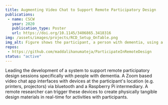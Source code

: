 ```yaml
---
title: Augmenting Video Chat to Support Remote Participatory Design
publications:
 - name: CSCW
   year: 2020
   publication_type: Poster
   url: https://doi.org/10.1145/3406865.3418316
img: /assets/images/projects/RCD_Setup_OnTable.png
img_alt: Figure shows the participant, a person with dementia, using a tablet device to video chat with a remote researcher. There is a table in front of the participant with the proposed remote collaboration system on it. The system has four components. a printer to print paper prototypes (e.g. origami material), a 3d printer to print (e.g. a plastic cylinder prototype), a projector that projects an example view of a mobile app, and an overhead camera to capture hand movements of the participant. The remote researcher can relay commands to these devices and remotely trigger them to, for example, print through the video chat application on the participants tablet. The system therefore converts the table in front of the participant into a shared tablespace for both the participant and the reseacher. A caregiver is also shown next to the participant as an optional third person to help with the session if needed.
repos: 
 - https://github.com/maddalihanumateja/ParticipateInRemoteDesign
status: "active"
---
```

Leading the development of a system to support remote participatory design sessions specifically with people with dementia. A Zoom based video chat app interfaces with devices at the participant's location (e.g. printers, projectors) via bluetooth and a Raspberry Pi intermediary. A remote researcher can trigger these devices to create physically tangible design materials in real-time for activities with participants. 